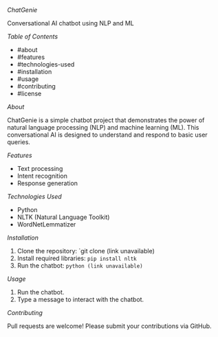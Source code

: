 


*ChatGenie*

Conversational AI chatbot using NLP and ML


*Table of Contents*

- #about
- #features
- #technologies-used
- #installation
- #usage
- #contributing
- #license


*About*

ChatGenie is a simple chatbot project that demonstrates the power of natural language processing (NLP) and machine learning (ML). This conversational AI is designed to understand and respond to basic user queries.


*Features*

- Text processing
- Intent recognition
- Response generation


*Technologies Used*

- Python
- NLTK (Natural Language Toolkit)
- WordNetLemmatizer


*Installation*

1. Clone the repository: `git clone (link unavailable)
2. Install required libraries: `pip install nltk`
3. Run the chatbot: `python (link unavailable)`


*Usage*

1. Run the chatbot.
2. Type a message to interact with the chatbot.


*Contributing*

Pull requests are welcome! Please submit your contributions via GitHub.
